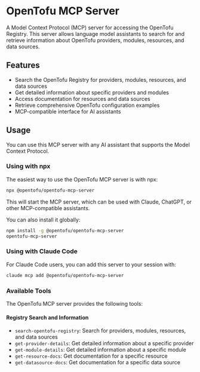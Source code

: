 # OpenTofu MCP Server

A Model Context Protocol (MCP) server for accessing the OpenTofu Registry. This server allows language model assistants to search for and retrieve information about OpenTofu providers, modules, resources, and data sources.

## Features

- Search the OpenTofu Registry for providers, modules, resources, and data sources
- Get detailed information about specific providers and modules
- Access documentation for resources and data sources
- Retrieve comprehensive OpenTofu configuration examples
- MCP-compatible interface for AI assistants

## Usage

You can use this MCP server with any AI assistant that supports the Model Context Protocol.

### Using with npx

The easiest way to use the OpenTofu MCP server is with npx:

```bash
npx @opentofu/opentofu-mcp-server
```

This will start the MCP server, which can be used with Claude, ChatGPT, or other MCP-compatible assistants.

You can also install it globally:

```bash
npm install -g @opentofu/opentofu-mcp-server
opentofu-mcp-server
```

### Using with Claude Code

For Claude Code users, you can add this server to your session with:

```bash
claude mcp add @opentofu/opentofu-mcp-server
```

### Available Tools

The OpenTofu MCP server provides the following tools:

#### Registry Search and Information

- `search-opentofu-registry`: Search for providers, modules, resources, and data sources
- `get-provider-details`: Get detailed information about a specific provider
- `get-module-details`: Get detailed information about a specific module
- `get-resource-docs`: Get documentation for a specific resource
- `get-datasource-docs`: Get documentation for a specific data source

